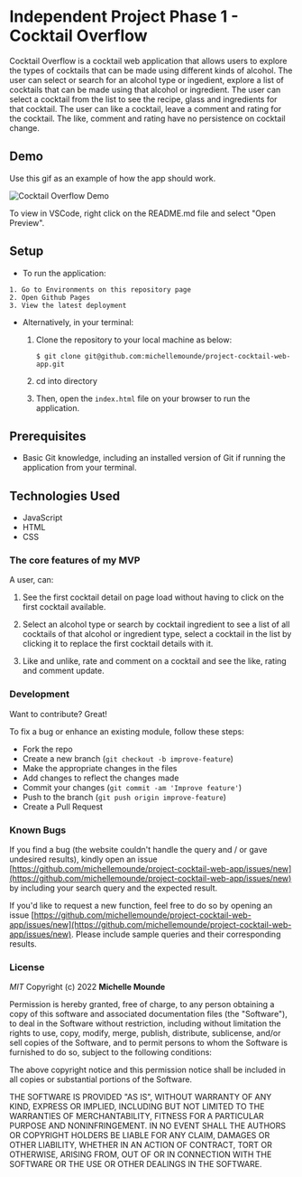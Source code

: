 # Independent Project Phase 1 - Cocktail Overflow

Cocktail Overflow is a cocktail web application that allows users to explore the types of cocktails that can be made 
using different kinds of alcohol. The user can select or search for an alcohol type or ingedient, explore a list of 
cocktails that can be made using that alcohol or ingredient. The user can select a cocktail from the list to see the recipe, glass
and ingredients for that cocktail. The user can like a cocktail, leave a comment and rating for the cocktail. The like, 
comment and rating have no persistence on cocktail change.

## Demo
Use this gif as an example of how the app should work.

![Cocktail Overflow Demo](https://github.com/michellemounde/project-cocktail-web-app/main/assets/FRN3gh.gif?raw=true "Cocktail Overflow Demo")

To view in VSCode, right click on the README.md file and select "Open Preview".

## Setup

   * To run the application:

    1. Go to Environments on this repository page
    2. Open Github Pages
    3. View the latest deployment
    
  * Alternatively, in your terminal:

    1. Clone the repository to your local machine as below:

        ```console
        $ git clone git@github.com:michellemounde/project-cocktail-web-app.git
        ```
    2. cd into directory
    3. Then, open the `index.html` file on your browser to run the application.

## Prerequisites

- Basic Git knowledge, including an installed version of Git if running the application from your terminal.

## Technologies Used 

- JavaScript
- HTML
- CSS

### The core features of my MVP

A user, can:

1. See the first cocktail detail on page load without having to click on the 
first cocktail available.

2. Select an alcohol type or search by cocktail ingredient to see a list of all cocktails 
of that alcohol or ingredient type, select a cocktail in the list by clicking it to 
replace the first cocktail details with it.

3. Like and unlike, rate and comment on a cocktail and see the like, rating and comment update.

### Development

Want to contribute? Great!

To fix a bug or enhance an existing module, follow these steps:

- Fork the repo
- Create a new branch (`git checkout -b improve-feature`)
- Make the appropriate changes in the files
- Add changes to reflect the changes made
- Commit your changes (`git commit -am 'Improve feature'`)
- Push to the branch (`git push origin improve-feature`)
- Create a Pull Request 

### Known Bugs

If you find a bug (the website couldn't handle the query and / or gave undesired results), kindly open an issue [https://github.com/michellemounde/project-cocktail-web-app/issues/new](https://github.com/michellemounde/project-cocktail-web-app/issues/new) by including your search query and the expected result.

If you'd like to request a new function, feel free to do so by opening an issue [https://github.com/michellemounde/project-cocktail-web-app/issues/new](https://github.com/michellemounde/project-cocktail-web-app/issues/new). Please include sample queries and their corresponding results.

### License

*MIT*
Copyright (c) 2022 **Michelle Mounde**

Permission is hereby granted, free of charge, to any person obtaining a copy of this software and associated documentation files (the "Software"), to deal in the Software without restriction, including without limitation the rights to use, copy, modify, merge, publish, distribute, sublicense, and/or sell copies of the Software, and to permit persons to whom the Software is furnished to do so, subject to the following conditions:

The above copyright notice and this permission notice shall be included in all copies or substantial portions of the Software.

THE SOFTWARE IS PROVIDED "AS IS", WITHOUT WARRANTY OF ANY KIND, EXPRESS OR IMPLIED, INCLUDING BUT NOT LIMITED TO THE WARRANTIES OF MERCHANTABILITY, FITNESS FOR A PARTICULAR PURPOSE AND NONINFRINGEMENT. IN NO EVENT SHALL THE AUTHORS OR COPYRIGHT HOLDERS BE LIABLE FOR ANY CLAIM, DAMAGES OR OTHER LIABILITY, WHETHER IN AN ACTION OF CONTRACT, TORT OR OTHERWISE, ARISING FROM, OUT OF OR IN CONNECTION WITH THE SOFTWARE OR THE USE OR OTHER DEALINGS IN THE SOFTWARE.